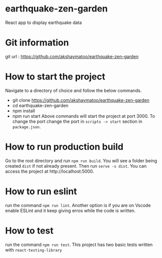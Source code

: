 # earthquake-zen-garden

React app to display earthquake data

# Git information

git url : https://github.com/akshaymatoo/earthquake-zen-garden

# How to start the project

Navigate to a directory of choice and follow the below commands.

- git clone https://github.com/akshaymatoo/earthquake-zen-garden
- cd earthquake-zen-garden
- npm install
- npm run start
  Above commands will start the project at port 3000. To change the port change the port in `scripts -> start` section in `package.json`.

# How to run production build

Go to the root directory and run `npm run build`. You will see a folder being created `dist` if not already present. Then run `serve -s dist`. You can access the project at http://localhost:5000.

# How to run eslint

run the command `npm run lint`. Another option is if you are on Vscode enable ESLint and it keep giving erros while the code is written.

# How to test

run the command `npm run test`. This project has two basic tests written with `react-testing-library`

